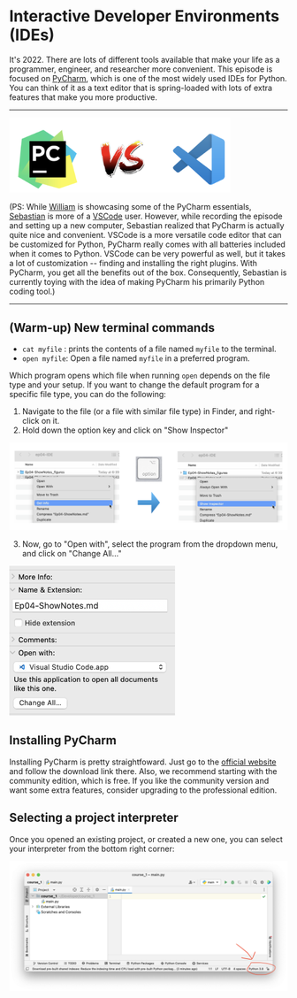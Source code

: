 # Interactive Developer Environments (IDEs)



It's 2022. There are lots of different tools available that make your life as a programmer, engineer, and researcher more convenient. This episode is focused on [PyCharm](https://www.jetbrains.com/pycharm/), which is one of the most widely used IDEs for Python. You can think of it as a text editor that is spring-loaded with lots of extra features that make you more productive.





---

<img src="Ep04-ShowNotes_figures/vs.png" width=400>



(PS: While [William](https://twitter.com/_willfalcon) is showcasing some of the PyCharm essentials, [Sebastian](https://twitter.com/rasbt) is more of a [VSCode](https://code.visualstudio.com) user. However, while recording the episode and setting up a new computer, Sebastian realized that PyCharm is actually quite nice and convenient. VSCode is a more versatile code editor that can be customized for Python, PyCharm really comes with all batteries included when it comes to Python. VSCode can be very powerful as well, but it takes a lot of customization -- finding and installing the right plugins. With PyCharm, you get all the benefits out of the box. Consequently, Sebastian is currently toying with the idea of making PyCharm his primarily Python coding tool.)



---



## (Warm-up) New terminal commands



- `cat myfile` : prints the contents of a file named `myfile` to the terminal.
- `open myfile`: Open a file named `myfile`  in a preferred program.

Which program opens which file when running `open` depends on the file type and your setup. If you want to change the default program for a specific file type, you can do the following:

1) Navigate to the file (or a file with similar file type) in Finder, and right-click on it.
2) Hold down the option key and click on "Show Inspector"

<img src="Ep04-ShowNotes_figures/inspector.png" width=900>

3. Now, go to "Open with", select the program from the dropdown menu, and click on "Change All..."

<img src="Ep04-ShowNotes_figures/changeall.png" width=300>



## Installing PyCharm



Installing PyCharm is pretty straightfoward. Just go to the [official website](https://www.jetbrains.com/pycharm/) and follow the download link there. Also, we recommend starting with the community edition, which is free. If you like the community version and want some extra features, consider upgrading to the professional edition.



## Selecting a project interpreter



Once you opened an existing project, or created a new one, you can select your interpreter from the bottom right corner:



<img src="Ep04-ShowNotes_figures/select.png" width=800>



